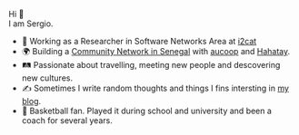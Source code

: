 Hi 👋  
I am Sergio.

* 📡 Working as a Researcher in Software Networks Area at [i2cat](https://i2cat.net/)
* 🌍 Building a [Community Network in Senegal](https://github.com/aucoop/self-hosted-docker-server/wiki) with [aucoop](https://aucoop.upc.edu/en) and [Hahatay](https://hahatay.org).
* 🛤 Passionate about travelling, meeting new people and descovering new cultures.
* ✍ Sometimes I write random thoughts and things I fins intersting in [my blog](https://sergiogimenez.com).
* 🏀 Basketball fan. Played it during school and university and been a coach for several years.
